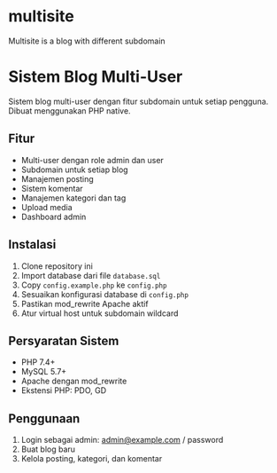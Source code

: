 # multisite
Multisite is a blog with different subdomain

# Sistem Blog Multi-User

Sistem blog multi-user dengan fitur subdomain untuk setiap pengguna. Dibuat menggunakan PHP native.

## Fitur

- Multi-user dengan role admin dan user
- Subdomain untuk setiap blog
- Manajemen posting
- Sistem komentar
- Manajemen kategori dan tag
- Upload media
- Dashboard admin

## Instalasi

1. Clone repository ini
2. Import database dari file `database.sql`
3. Copy `config.example.php` ke `config.php`
4. Sesuaikan konfigurasi database di `config.php`
5. Pastikan mod_rewrite Apache aktif
6. Atur virtual host untuk subdomain wildcard

## Persyaratan Sistem

- PHP 7.4+
- MySQL 5.7+
- Apache dengan mod_rewrite
- Ekstensi PHP: PDO, GD

## Penggunaan

1. Login sebagai admin: admin@example.com / password
2. Buat blog baru
3. Kelola posting, kategori, dan komentar

